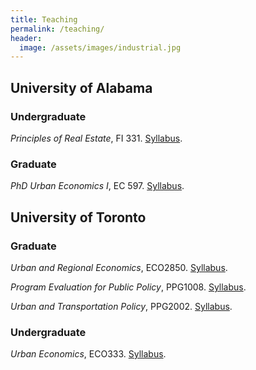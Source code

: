 ```yaml
---
title: Teaching
permalink: /teaching/
header:
  image: /assets/images/industrial.jpg
---
```


## University of Alabama

### Undergraduate

*Principles of Real Estate*, FI 331. [Syllabus](https://ua.simplesyllabus.com/doc/gpueon0k2/Fall-2024-FI-331-001-?mode=view).

### Graduate

*PhD Urban Economics I*, EC 597. [Syllabus](https://ua.simplesyllabus.com/en-US/doc/qr9y1biiv/Fall-2024-EC-597-007-?mode=view).

## University of Toronto

### Graduate

*Urban and Regional Economics*, ECO2850. [Syllabus](/documents/teaching/ECO2850-Urban_and_Regional_Economics.pdf).

*Program Evaluation for Public Policy*, PPG1008. [Syllabus](/documents/teaching/Program_Evaluation_Syllabus.pdf).

*Urban and Transportation Policy*, PPG2002. [Syllabus](/documents/teaching/Urban_and_Transportation_Policy_Syllabus.pdf).



### Undergraduate

*Urban Economics*, ECO333. [Syllabus](/documents/teaching/Urban_Economics_Syllabus.pdf).

